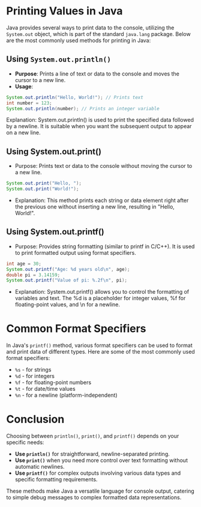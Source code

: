# Printing Values in Java

Java provides several ways to print data to the console, utilizing the `System.out` object, which is part of the standard `java.lang` package. Below are the most commonly used methods for printing in Java:

## Using `System.out.println()`

- **Purpose**: Prints a line of text or data to the console and moves the cursor to a new line.
- **Usage**:

```java
System.out.println("Hello, World!"); // Prints text
int number = 123;
System.out.println(number); // Prints an integer variable

```

Explanation: System.out.println() is used to print the specified data followed by a newline. It is suitable when you want the subsequent output to appear on a new line.

## Using System.out.print()

- Purpose: Prints text or data to the console without moving the cursor to a new line.

```java
System.out.print("Hello, ");
System.out.print("World!");
```

- Explanation: This method prints each string or data element right after the previous one without inserting a new line, resulting in "Hello, World!".

## Using System.out.printf()

- Purpose: Provides string formatting (similar to printf in C/C++). It is used to print formatted output using format specifiers.

```java
int age = 30;
System.out.printf("Age: %d years old\n", age);
double pi = 3.14159;
System.out.printf("Value of pi: %.2f\n", pi);
```

- Explanation: System.out.printf() allows you to control the formatting of variables and text. The %d is a placeholder for integer values, %f for floating-point values, and \n for a newline.

# Common Format Specifiers

In Java's `printf()` method, various format specifiers can be used to format and print data of different types. Here are some of the most commonly used format specifiers:

- `%s` - for strings
- `%d` - for integers
- `%f` - for floating-point numbers
- `%t` - for date/time values
- `%n` - for a newline (platform-independent)

# Conclusion

Choosing between `println()`, `print()`, and `printf()` depends on your specific needs:

- **Use `println()`** for straightforward, newline-separated printing.
- **Use `print()`** when you need more control over text formatting without automatic newlines.
- **Use `printf()`** for complex outputs involving various data types and specific formatting requirements.

These methods make Java a versatile language for console output, catering to simple debug messages to complex formatted data representations.
